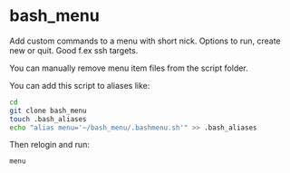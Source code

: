 # bash_menu
Add custom commands to a menu with short nick. Options to run, create new or quit. Good f.ex ssh targets.

You can manually remove menu item files from the script folder.




You can add this script to aliases like:
```bash
cd
git clone bash_menu
touch .bash_aliases
echo "alias menu='~/bash_menu/.bashmenu.sh'" >> .bash_aliases
```
Then relogin and run:
```bash
menu
```
